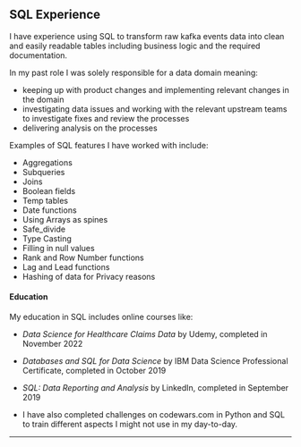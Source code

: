 ## SQL Experience


I have experience using SQL to transform raw kafka events data into clean and easily readable tables including business logic and the required documentation.

In my past role I was solely responsible for a data domain meaning:
- keeping up with product changes and implementing relevant changes in the domain
- investigating data issues and working with the relevant upstream teams to investigate fixes and review the processes
- delivering analysis on the processes 


Examples of SQL features I have worked with include:
- Aggregations
- Subqueries
- Joins
- Boolean fields
- Temp tables
- Date functions
- Using Arrays as spines
- Safe_divide
- Type Casting
- Filling in null values
- Rank and Row Number functions
- Lag and Lead functions
- Hashing of data for Privacy reasons


#### Education

My education in SQL includes online courses like:
- *Data Science for Healthcare Claims Data* by Udemy, completed in November 2022
- *Databases and SQL for Data Science* by IBM Data Science Professional Certificate, completed in October 2019
- *SQL: Data Reporting and Analysis* by LinkedIn, completed in September 2019

- I have also completed challenges on codewars.com in Python and SQL to train different aspects I might not use in my day-to-day.

----------------------------------------------------------------------------------------------------

